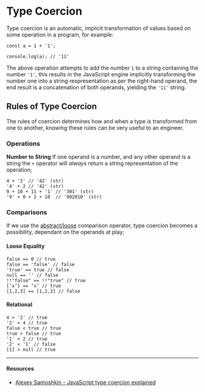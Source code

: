 # Type Coercion

Type coercion is an automatic, implicit transformation of values based on some operation in a program, for example:

```
const a = 1 + '1';

console.log(a); // '11'
```

The above operation attempts to add the number `1` to a string containing the number `'1'`, this results in the JavaScript engine implicitly transforming the number one into a string respresentation as per the right-hand operand, the end result is a concatenation of both operands, yielding the `'11'` string.

## Rules of Type Coercion

The rules of coercion determines how and when a type is transformed from one to another, knowing these rules can be very useful to an engineer.

### Operations

**Number to String**
If one operand is a number, and any other operand is a string the `+` operator will _always_ return a string representation of the operation;

```
4 + '2' // '42' (str)
'4' + 2 // '42' (str)
9 + 10 + 11 + '1' // '301' (str)
'9' + 0 + 2 + 10  // '902010' (str)
```

### Comparisons

If we use the [abstract/loose](../../../operators/abstract) comparison operator, type coercion becomes a possibility, dependant on the operands at play;

#### Loose Equality

```
false == 0 // true
false == 'false' // false
'true' == true // false
null == '' // false
!!"false" == !!"true" // true
[‘x’] == ‘x’ // true
[1,2,3] == [1,2,3] // false
```

#### Relational

```
4 > '2' // true
'2' < 4 // true
false < true // true
true > false // true
'1' < 2 // true
'2' < '1' // false
[1] > null // true
```

---

#### Resources

- [Alexey Samoshkin - JavaScript type coercion explained](https://www.freecodecamp.org/news/js-type-coercion-explained-27ba3d9a2839/)
